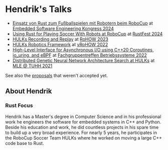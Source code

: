 # Hendrik's Talks

- [Einsatz von Rust zum Fußballspielen mit Robotern beim RoboCup](/2024-12%20Using%20Rust%20for%20Playing%20Soccer%20With%20Robots%20at%20RoboCup/) at [Embedded Software Engineering Kongress 2024](https://ese-kongress.de/)
- [Using Rust for Playing Soccer With Robots at RoboCup](/2024-06%20Using%20Rust%20for%20Playing%20Soccer%20With%20Robots%20at%20RoboCup/) at [RustFest 2024](https://rustfest.ch/)
- [HULKs Recording and Replay](/2023-12%20HULKs%20Recording%20and%20Replay/) at [RoHOW 2023](https://rohow.de/2023/en/)
- [HULKs Robotics Framework](/2022-12%20HULKs%20Robotics%20Framework/) at [vRoHOW 2022](https://rohow.de/2022/en/)
- [High-Level Interface for Asynchronous I/O using C++20 Coroutines, io_uring, and eBPF](/2022-03%20High-Level%20Interface%20for%20Asynchronous%20IO%20using%20C++20%20Coroutines,%20io_uring,%20and%20eBPF/) at [Fachgruppentreffen Betriebssysteme 2022](https://www.betriebssysteme.org/aktivitaeten/treffen/2022-hamburg/programm/)
- [Distributed Genetic Neural Network Architecture Search at HULKs](/2021-01%20Distributed%20Genetic%20Neural%20Network%20Architecture%20Search%20at%20HULKs/) at [MLE @ TUHH 2021](https://www.mle.hamburg/_archive/network/#wise20_21)

See also the [proposals](/proposals/) that weren't accepted yet.

## About Hendrik

### Rust Focus

Hendrik has a Master's degree in Computer Science and in his professional work he engineers the software for embedded systems in C++ and Python.
Beside his education and work, he did countless projects in his spare time to build up a very broad experience.
For nearly 5 years, he participates in the RoboCup Soccer Team HULKs where he worked on moving a large C++ code base to Rust.
